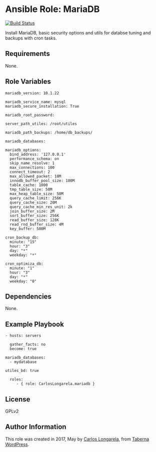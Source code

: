 Ansible Role: MariaDB
=========

[![Build Status](https://travis-ci.org/CarlosLongarela/ansible-role-ntp.svg?branch=master)](https://travis-ci.org/CarlosLongarela/ansible-role-ntp)

Install MariaDB, basic security options and utils for databse tuning and backups with cron tasks.

Requirements
------------

None.

Role Variables
--------------

    mariadb_version: 10.1.22

    mariadb_service_name: mysql
    mariadb_secure_installation: True

    mariadb_root_password:

    server_path_utiles: /root/utiles

    mariadb_path_backups: /home/db_backups/

    mariadb_databases:

    mariadb_options:
      bind_address: '127.0.0.1'
      performance_schema: on
      skip_name_resolve: 1
      max_connections: 100
      connect_timeout: 2
      max_allowed_packet: 10M
      innodb_buffer_pool_size: 100M
      table_cache: 1000
      tmp_table_size: 50M
      max_heap_table_size: 50M
      query_cache_limit: 256K
      query_cache_size: 20M
      query_cache_min_res_unit: 2k
      join_buffer_size: 2M
      sort_buffer_size: 256K
      read_buffer_size: 128K
      read_rnd_buffer_size: 4M
      key_buffer: 500M

    cron_backup_db:
      minute: "15"
      hour: "3"
      day: "*"
      weekday: "*"

    cron_optimiza_db:
      minute: "1"
      hour: "3"
      day: "*"
      weekday: "0"


Dependencies
------------

None.

Example Playbook
----------------

    - hosts: servers

      gather_facts: no
      become: true

    mariadb_databases:
      - mydatabase

    utiles_bd: true

      roles:
         - { role: CarlosLongarela.mariadb }

License
-------

GPLv2

Author Information
------------------

This role was created in 2017, May by [Carlos Longarela](mailto:carlos@longarela.eu), from [Taberna WordPress](https://tabernawp.com/).
